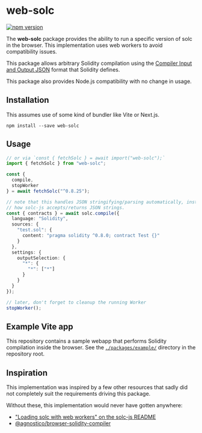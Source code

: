 # web-solc

[![npm version](https://badge.fury.io/js/web-solc.svg)](https://www.npmjs.com/package/web-solc)

The **web-solc** package provides the ability to run a specific version of solc
in the browser. This implementation uses web workers to avoid compatibility
issues.

This package allows arbitrary Solidity compilation using the
[Compiler Input and Output JSON](https://docs.soliditylang.org/en/latest/using-the-compiler.html#compiler-input-and-output-json-description)
format that Solidity defines.

This package also provides Node.js compatibility with no change in usage.


## Installation

This assumes use of some kind of bundler like Vite or Next.js.

```console
npm install --save web-solc
```

## Usage

```typescript
// or via `const { fetchSolc } = await import("web-solc");`
import { fetchSolc } from "web-solc";

const {
  compile,
  stopWorker
} = await fetchSolc("^0.8.25");

// note that this handles JSON stringifying/parsing automatically, instead of
// how solc-js accepts/returns JSON strings.
const { contracts } = await solc.compile({
  language: "Solidity",
  sources: {
    "test.sol": {
      content: "pragma solidity ^0.8.0; contract Test {}"
    }
  },
  settings: {
    outputSelection: {
      "*": {
        "*": ["*"]
      }
    }
  }
});

// later, don't forget to cleanup the running Worker
stopWorker();
```

## Example Vite app

This repository contains a sample webapp that performs Solidity compilation
inside the browser. See the
[`./packages/example/`](https://github.com/gnidan/web-solc/tree/main/packages/example)
directory in the repository root.

## Inspiration

This implementation was inspired by a few other resources that sadly did not
completely suit the requirements driving this package.

Without these, this implementation would never have gotten anywhere:
- ["Loading solc with web workers" on the solc-js README](https://github.com/ethereum/solc-js?tab=readme-ov-file#loading-solc-with-web-workers)
- [@agnostico/browser-solidity-compiler](https://github.com/rexdavinci/browser-solidity-compiler)
